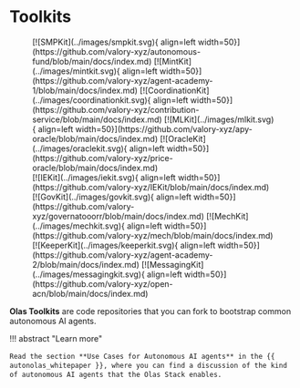 # Toolkits

<figure markdown>
[![SMPKit](../images/smpkit.svg){ align=left width=50}](https://github.com/valory-xyz/autonomous-fund/blob/main/docs/index.md)
[![MintKit](../images/mintkit.svg){ align=left width=50}](https://github.com/valory-xyz/agent-academy-1/blob/main/docs/index.md)
[![CoordinationKit](../images/coordinationkit.svg){ align=left width=50}](https://github.com/valory-xyz/contribution-service/blob/main/docs/index.md)
[![MLKit](../images/mlkit.svg){ align=left width=50}](https://github.com/valory-xyz/apy-oracle/blob/main/docs/index.md)
[![OracleKit](../images/oraclekit.svg){ align=left width=50}](https://github.com/valory-xyz/price-oracle/blob/main/docs/index.md)
<br />
[![IEKit](../images/iekit.svg){ align=left width=50}](https://github.com/valory-xyz/IEKit/blob/main/docs/index.md)
[![GovKit](../images/govkit.svg){ align=left width=50}](https://github.com/valory-xyz/governatooorr/blob/main/docs/index.md)
[![MechKit](../images/mechkit.svg){ align=left width=50}](https://github.com/valory-xyz/mech/blob/main/docs/index.md)
[![KeeperKit](../images/keeperkit.svg){ align=left width=50}](https://github.com/valory-xyz/agent-academy-2/blob/main/docs/index.md)
[![MessagingKit](../images/messagingkit.svg){ align=left width=50}](https://github.com/valory-xyz/open-acn/blob/main/docs/index.md)
</figure>

**Olas Toolkits** are code repositories that you can fork to bootstrap common autonomous AI agents.

!!! abstract "Learn more"

    Read the section **Use Cases for Autonomous AI agents** in the {{ autonolas_whitepaper }}, where you can find a discussion of the kind of autonomous AI agents that the Olas Stack enables.
